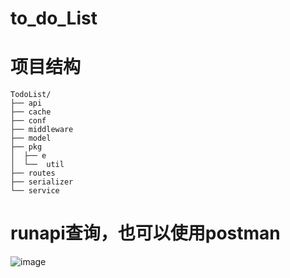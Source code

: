 # to_do_List

# 项目结构
```
TodoList/
├── api
├── cache
├── conf
├── middleware
├── model
├── pkg
│  ├── e
│  └──  util
├── routes
├── serializer
└── service
````
# runapi查询，也可以使用postman

![image](https://user-images.githubusercontent.com/87218053/217419546-188420ca-a621-4c6c-822d-3cc1d5660b3e.png)
